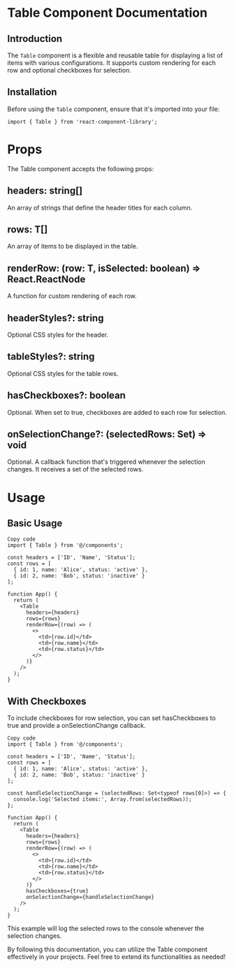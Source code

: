# Table Component Documentation

## Introduction

The `Table` component is a flexible and reusable table for displaying a list of items with various configurations. It supports custom rendering for each row and optional checkboxes for selection.

## Installation

Before using the `Table` component, ensure that it's imported into your file:

```tsx
import { Table } from 'react-component-library';
```


# Props
The Table component accepts the following props:

## headers: string[]
An array of strings that define the header titles for each column.

## rows: T[]
An array of items to be displayed in the table.

## renderRow: (row: T, isSelected: boolean) => React.ReactNode
A function for custom rendering of each row.

## headerStyles?: string
Optional CSS styles for the header.

## tableStyles?: string
Optional CSS styles for the table rows.

## hasCheckboxes?: boolean
Optional. When set to true, checkboxes are added to each row for selection.

## onSelectionChange?: (selectedRows: Set<T>) => void
Optional. A callback function that's triggered whenever the selection changes. It receives a set of the selected rows.

# Usage

## Basic Usage
```tsx
Copy code
import { Table } from '@/components';

const headers = ['ID', 'Name', 'Status'];
const rows = [
  { id: 1, name: 'Alice', status: 'active' },
  { id: 2, name: 'Bob', status: 'inactive' }
];

function App() {
  return (
    <Table
      headers={headers}
      rows={rows}
      renderRow={(row) => (
        <>
          <td>{row.id}</td>
          <td>{row.name}</td>
          <td>{row.status}</td>
        </>
      )}
    />
  );
}
```
## With Checkboxes
To include checkboxes for row selection, you can set hasCheckboxes to true and provide a onSelectionChange callback.
```tsx
Copy code
import { Table } from '@/components';

const headers = ['ID', 'Name', 'Status'];
const rows = [
  { id: 1, name: 'Alice', status: 'active' },
  { id: 2, name: 'Bob', status: 'inactive' }
];

const handleSelectionChange = (selectedRows: Set<typeof rows[0]>) => {
  console.log('Selected items:', Array.from(selectedRows));
};

function App() {
  return (
    <Table
      headers={headers}
      rows={rows}
      renderRow={(row) => (
        <>
          <td>{row.id}</td>
          <td>{row.name}</td>
          <td>{row.status}</td>
        </>
      )}
      hasCheckboxes={true}
      onSelectionChange={handleSelectionChange}
    />
  );
}
```


This example will log the selected rows to the console whenever the selection changes.

By following this documentation, you can utilize the Table component effectively in your projects. Feel free to extend its functionalities as needed!